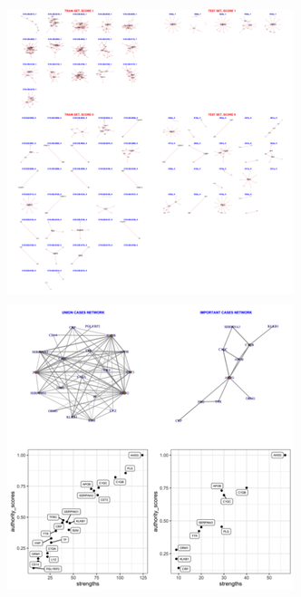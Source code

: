![Image](InclDNI_First_OLDEST_patients_networks_BINAR.png)

![Image](InclDNI_First_OLDEST_SUM_CASES.png)
